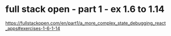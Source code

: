 # full stack open - part 1 - ex 1.6 to 1.14

https://fullstackopen.com/en/part1/a_more_complex_state_debugging_react_apps#exercises-1-6-1-14